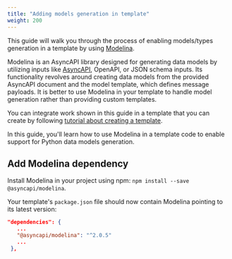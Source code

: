 ```yaml
---
title: "Adding models generation in template"
weight: 200
---
```


This guide will walk you through the process of enabling models/types generation in a template by using [Modelina](https://www.asyncapi.com/tools/modelina).

Modelina is an AsyncAPI library designed for generating data models by utilizing inputs like [AsyncAPI](generator/asyncapi-document), OpenAPI, or JSON schema inputs. Its functionality revolves around creating data models from the provided AsyncAPI document and the model template, which defines message payloads. It is better to use Modelina in your template to handle model generation rather than providing custom templates.

You can integrate work shown in this guide in a template that you can create by following [tutorial about creating a template](https://www.asyncapi.com/docs/tools/generator/generator-template).

In this guide, you'll learn how to use Modelina in a template code to enable support for Python data models generation. 

## Add Modelina dependency

Install Modelina in your project using npm: `npm install --save @asyncapi/modelina`.

Your template's `package.json` file should now contain Modelina pointing to its latest version:

 ```json
 "dependencies": {
    ...
    "@asyncapi/modelina": "^2.0.5"
    ...
  },
